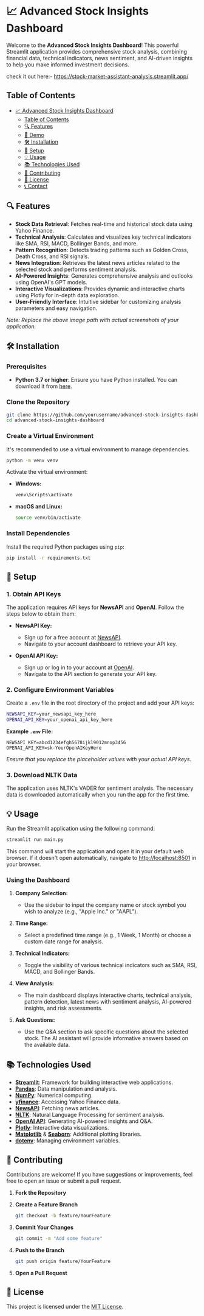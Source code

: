# 📈 Advanced Stock Insights Dashboard

Welcome to the **Advanced Stock Insights Dashboard**! This powerful Streamlit application provides comprehensive stock analysis, combining financial data, technical indicators, news sentiment, and AI-driven insights to help you make informed investment decisions.

check it out here:- https://stock-market-assistant-analysis.streamlit.app/

## Table of Contents

- [📈 Advanced Stock Insights Dashboard](#-advanced-stock-insights-dashboard)
  - [Table of Contents](#table-of-contents)
  - [🔍 Features](#-features)
  - [🚀 Demo](#-demo)
  - [🛠️ Installation](#️-installation)
  - [🔧 Setup](#-setup)
  - [💡 Usage](#-usage)
  - [📚 Technologies Used](#-technologies-used)
  - [🤝 Contributing](#-contributing)
  - [📄 License](#-license)
  - [📞 Contact](#-contact)

## 🔍 Features

- **Stock Data Retrieval**: Fetches real-time and historical stock data using Yahoo Finance.
- **Technical Analysis**: Calculates and visualizes key technical indicators like SMA, RSI, MACD, Bollinger Bands, and more.
- **Pattern Recognition**: Detects trading patterns such as Golden Cross, Death Cross, and RSI signals.
- **News Integration**: Retrieves the latest news articles related to the selected stock and performs sentiment analysis.
- **AI-Powered Insights**: Generates comprehensive analysis and outlooks using OpenAI's GPT models.
- **Interactive Visualizations**: Provides dynamic and interactive charts using Plotly for in-depth data exploration.
- **User-Friendly Interface**: Intuitive sidebar for customizing analysis parameters and easy navigation.

_Note: Replace the above image path with actual screenshots of your application._

## 🛠️ Installation

### Prerequisites

- **Python 3.7 or higher**: Ensure you have Python installed. You can download it from [here](https://www.python.org/downloads/).

### Clone the Repository

```bash
git clone https://github.com/yourusername/advanced-stock-insights-dashboard.git
cd advanced-stock-insights-dashboard
```

### Create a Virtual Environment

It's recommended to use a virtual environment to manage dependencies.

```bash
python -m venv venv
```

Activate the virtual environment:

- **Windows:**

  ```bash
  venv\Scripts\activate
  ```

- **macOS and Linux:**

  ```bash
  source venv/bin/activate
  ```

### Install Dependencies

Install the required Python packages using `pip`:

```bash
pip install -r requirements.txt
```

## 🔧 Setup

### 1. Obtain API Keys

The application requires API keys for **NewsAPI** and **OpenAI**. Follow the steps below to obtain them:

- **NewsAPI Key:**

  - Sign up for a free account at [NewsAPI](https://newsapi.org/).
  - Navigate to your account dashboard to retrieve your API key.

- **OpenAI API Key:**
  - Sign up or log in to your account at [OpenAI](https://platform.openai.com/).
  - Navigate to the API section to generate your API key.

### 2. Configure Environment Variables

Create a `.env` file in the root directory of the project and add your API keys:

```bash
NEWSAPI_KEY=your_newsapi_key_here
OPENAI_API_KEY=your_openai_api_key_here
```

**Example `.env` File:**

```
NEWSAPI_KEY=abcd1234efgh5678ijkl9012mnop3456
OPENAI_API_KEY=sk-YourOpenAIKeyHere
```

_Ensure that you replace the placeholder values with your actual API keys._

### 3. Download NLTK Data

The application uses NLTK's VADER for sentiment analysis. The necessary data is downloaded automatically when you run the app for the first time.

## 💡 Usage

Run the Streamlit application using the following command:

```bash
streamlit run main.py
```

This command will start the application and open it in your default web browser. If it doesn't open automatically, navigate to [http://localhost:8501](http://localhost:8501) in your browser.

### Using the Dashboard

1. **Company Selection:**

   - Use the sidebar to input the company name or stock symbol you wish to analyze (e.g., "Apple Inc." or "AAPL").

2. **Time Range:**

   - Select a predefined time range (e.g., 1 Week, 1 Month) or choose a custom date range for analysis.

3. **Technical Indicators:**

   - Toggle the visibility of various technical indicators such as SMA, RSI, MACD, and Bollinger Bands.

4. **View Analysis:**

   - The main dashboard displays interactive charts, technical analysis, pattern detection, latest news with sentiment analysis, AI-powered insights, and risk assessments.

5. **Ask Questions:**
   - Use the Q&A section to ask specific questions about the selected stock. The AI assistant will provide informative answers based on the available data.

## 📚 Technologies Used

- **[Streamlit](https://streamlit.io/)**: Framework for building interactive web applications.
- **[Pandas](https://pandas.pydata.org/)**: Data manipulation and analysis.
- **[NumPy](https://numpy.org/)**: Numerical computing.
- **[yfinance](https://pypi.org/project/yfinance/)**: Accessing Yahoo Finance data.
- **[NewsAPI](https://newsapi.org/)**: Fetching news articles.
- **[NLTK](https://www.nltk.org/)**: Natural Language Processing for sentiment analysis.
- **[OpenAI API](https://platform.openai.com/docs/api-reference/introduction)**: Generating AI-powered insights and Q&A.
- **[Plotly](https://plotly.com/python/)**: Interactive data visualizations.
- **[Matplotlib](https://matplotlib.org/)** & **[Seaborn](https://seaborn.pydata.org/)**: Additional plotting libraries.
- **[dotenv](https://pypi.org/project/python-dotenv/)**: Managing environment variables.

## 🤝 Contributing

Contributions are welcome! If you have suggestions or improvements, feel free to open an issue or submit a pull request.

1. **Fork the Repository**
2. **Create a Feature Branch**

   ```bash
   git checkout -b feature/YourFeature
   ```

3. **Commit Your Changes**

   ```bash
   git commit -m "Add some feature"
   ```

4. **Push to the Branch**

   ```bash
   git push origin feature/YourFeature
   ```

5. **Open a Pull Request**

## 📄 License

This project is licensed under the [MIT License](./LICENSE).
